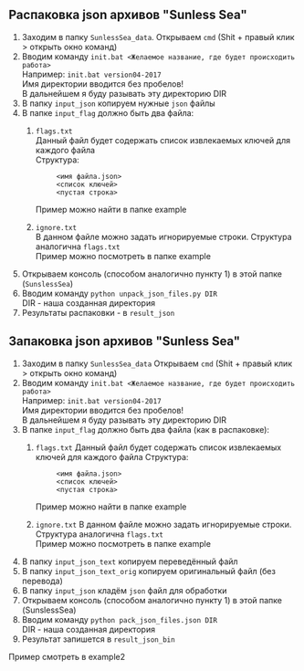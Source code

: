 ## Распаковка json архивов "Sunless Sea"

1. Заходим в папку `SunlessSea_data`. Открываем `cmd` (Shit + правый клик > открыть окно команд)
2. Вводим команду `init.bat <Желаемое название, где будет происходить работа>`    
    Например: `init.bat version04-2017`  
    Имя директории вводится без пробелов!  
    В дальнейшем я буду разывать эту директорию DIR  
3. В папку `input_json` копируем нужные `json` файлы
4. В папке `input_flag` должно быть два файла:  
    1. `flags.txt`  
        Данный файл будет содержать список извлекаемых ключей для каждого файла  
        Структура:  
 
                <имя файла.json>  
                <список ключей>  
                <пустая строка>  
        Пример можно найти в папке example
    2. `ignore.txt`  
        В данном файле можно задать игнорируемые строки. Структура аналогична `flags.txt`  
        Пример можно посмотреть в папке example
5. Открываем консоль (способом аналогично пункту 1) в этой папке (`SunslessSea`)
6. Вводим команду `python unpack_json_files.py DIR`  
    DIR - наша созданная директория
7. Результаты распаковки - в `result_json`

## Запаковка json архивов "Sunless Sea"
1. Заходим в папку `SunlessSea_data` Открываем `cmd` (Shit + правый клик > открыть окно команд)
2. Вводим команду `init.bat <Желаемое название, где будет происходить работа>`  
    Например: `init.bat version04-2017`  
    Имя директории вводится без пробелов!  
    В дальнейшем я буду разывать эту директорию DIR
3. В папке `input_flag` должно быть два файла (как в распаковке):
    1. `flags.txt`
        Данный файл будет содержать список извлекаемых ключей для каждого файла
        Структура:

                <имя файла.json>
                <список ключей>
                <пустая строка>
        Пример можно найти в папке example
    2. `ignore.txt`
        В данном файле можно задать игнорируемые строки. Структура аналогична `flags.txt`  
        Пример можно посмотреть в папке example
4. В папку `input_json_text` копируем переведённый файл
5. В папку `input_json_text_orig` копируем оригинальный файл (без перевода)
6. В папку `input_json` кладём `json` файл для обработки
7. Открываем консоль (способом аналогично пункту 1) в этой папке (SunslessSea)
8. Вводим команду `python pack_json_files.json DIR`  
    DIR - наша созданная директория
9. Результат запишется в `result_json_bin`

Пример смотреть в example2